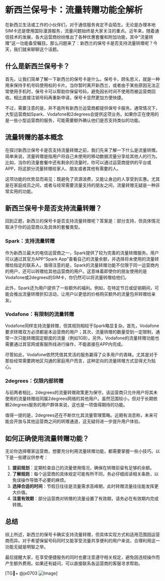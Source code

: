 # 新西兰保号卡：流量转赠功能全解析

在新西兰生活或工作的小伙伴们，对于通信服务肯定不会陌生。无论是办理本地SIM卡还是使用国际漫游服务，流量问题始终是大家关注的重点。近年来，随着通信技术的发展，各大运营商纷纷推出了各种优惠套餐和附加功能，其中“流量转赠”这一功能备受瞩目。那么问题来了：新西兰的保号卡是否支持流量转赠呢？今天，我们就来聊聊这个话题。

## 什么是新西兰保号卡？

首先，让我们简单了解一下新西兰的保号卡是什么。保号卡，顾名思义，就是一种用来保持手机号码使用权的卡片。当你暂时离开新西兰，或者由于某些原因无法正常使用手机时，保号卡可以帮助你保留号码，避免因长时间不使用而被运营商回收。相比直接注销号码再重新申请，保号卡显然更加方便快捷。

不过，需要注意的是，并不是所有新西兰运营商都提供保号卡服务。通常情况下，大型运营商如Spark、Vodafone和2degrees会提供这项业务。如果你正在使用的是一些小型运营商的服务，可能需要额外确认他们是否支持类似的功能。

## 流量转赠的基本概念

在探讨新西兰保号卡是否支持流量转赠之前，我们先来了解一下什么是流量转赠。简单来说，流量转赠是指用户将自己未使用的移动数据流量分享给其他人的行为。比如，当你的流量套餐中还有剩余的流量时，你可以通过运营商提供的平台或APP，将这部分流量转赠给家人、朋友或者其他有需要的人。

这项功能的优势显而易见：既避免了资源浪费，又能让身边的人享受到实惠。尤其是在家庭成员之间，或者与经常需要流量支持的朋友之间，流量转赠无疑是一种非常实用的功能。

## 新西兰保号卡是否支持流量转赠？

回到正题，新西兰的保号卡是否支持流量转赠呢？答案是：部分支持，但具体情况取决于你的运营商以及具体的套餐类型。

### Spark：支持流量转赠
作为新西兰最大的电信运营商之一，Spark提供了较为完善的流量转赠服务。用户可以通过其官方APP“Spark App”查看自己的流量余额，并选择将未使用的流量转赠给指定的联系人。值得注意的是，Spark的流量转赠功能不仅限于同一运营商内的用户，还可以转赠给其他运营商的用户。这意味着即使你的朋友使用的是Vodafone或2degrees的SIM卡，你仍然可以将流量转赠给他们。

此外，Spark还为用户提供了一些额外的福利。例如，在特定节日或促销期间，可能会推出流量转赠折扣活动，让用户以更低的价格购买额外的流量包并转赠给亲友。

### Vodafone：有限制的流量转赠
Vodafone同样支持流量转赠，但其规则相较于Spark略显复杂。首先，Vodafone要求转赠双方必须都是本运营商的用户；其次，流量转赠的数量受到一定限制，通常一次只能转赠固定额度的流量（例如1GB）。另外，Vodafone的流量转赠功能也需要通过其官网或客服热线进行操作，不能直接在APP内完成。

尽管如此，Vodafone依然凭借其灵活的服务赢得了众多用户的青睐。尤其是对于那些经常需要跨地区沟通的家庭用户而言，这种定向的流量转赠方式显得尤为贴心。

### 2degrees：仅限内部转赠
与前两者相比，2degrees的流量转赠政策更为保守。该运营商只允许用户将其未使用的流量转赠给同属2degrees网络的其他用户。虽然范围较小，但对于长期依赖2degrees服务的用户群体来说，这也是一项值得期待的功能。

值得一提的是，2degrees还在不断优化其流量管理策略。近期有消息称，未来可能会开放与其他运营商之间的转赠通道，这无疑将进一步提升用户体验。

## 如何正确使用流量转赠功能？

无论你选择哪家运营商，想要充分利用流量转赠功能，都需要掌握一些小技巧。以下是一些建议供参考：

1. **提前规划**：定期检查自己的流量使用情况，确保在转赠前留有足够的余额。
2. **了解规则**：每个运营商的具体规定可能有所不同，务必仔细阅读相关条款，以免误操作导致不必要的麻烦。
3. **选择合适的时间**：节假日往往是流量需求高峰期，此时转赠流量往往能发挥更大价值。
4. **注意有效期**：部分运营商对转赠的流量设置了有效期，请务必在有效期内完成转赠。

## 总结

综上所述，新西兰的保号卡确实支持流量转赠，但具体实现方式和适用范围因运营商而异。对于希望保留号码同时又能享受流量共享便利的用户来说，合理利用这一功能无疑是明智之举。

最后提醒大家，在享受便捷服务的同时也要注意遵守相关规定，避免因违规操作而产生额外费用。如果还有疑问，可以直接联系各运营商的客服寻求帮助。

[TG💪+ @jx0703 ![Image](https://github.com/user-attachments/assets/dbca1d08-cadb-493c-b0ec-ad6f7a83f270)]